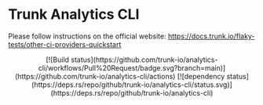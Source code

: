 # Trunk Analytics CLI

Please follow instructions on the official website: https://docs.trunk.io/flaky-tests/other-ci-providers-quickstart

<div align="center">
[![Build status](https://github.com/trunk-io/analytics-cli/workflows/Pull%20Request/badge.svg?branch=main)](https://github.com/trunk-io/analytics-cli/actions)
[![dependency status](https://deps.rs/repo/github/trunk-io/analytics-cli/status.svg)](https://deps.rs/repo/github/trunk-io/analytics-cli)
</div>
